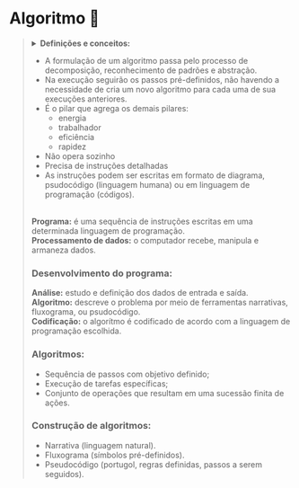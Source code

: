 # Algoritmo 📲

<blockquote>
  <details>
    <summary><strong>Definições e conceitos:</strong></summary>
    </br>
- Processo de resolução de problemas step by step” utilizando instruções. O que precisa ser feito e qual a ordem de execução.</br>
- É uma sequência finita de etapas (passos), cada qual executavel em um tempo finito, por um agente computacional, natural (humano) ou sintético (computador).</br>
- Um algoritmo é um plano, uma estratégia, ou um conjunto de instruções ordenadas para a solução de um problema ou execução de uma tarefa.</br>
</br>
  </details>
  
- A formulação de um algoritmo passa pelo processo de decomposição, reconhecimento de padrões e abstração.</br>
- Na execução seguirão os passos pré-definidos, não havendo a necessidade de cria um novo algoritmo para cada uma de sua execuções anteriores.</br>
- É o pilar que agrega os demais pilares:</br>
   - energia</br>
   - trabalhador</br>
   - eficiência</br>
   - rapidez</br>
- Não opera sozinho</br>
- Precisa de instruções detalhadas</br>
- As instruções podem ser escritas em formato de diagrama, psudocódigo (linguagem humana) ou em linguagem de programação (códigos).</br>
</br>
<b>Programa:</b> é uma sequência de instruções escritas em uma determinada linguagem de programação.</br>
<b>Processamento de dados:</b> o computador recebe, manipula e armaneza dados.</br>

### Desenvolvimento do programa:

<b>Análise:</b> estudo e definição dos dados de entrada e saída.</br>
<b>Algoritmo:</b> descreve o problema por meio de ferramentas narrativas, fluxograma, ou psudocódigo.</br>
<b>Codificação:</b> o algorítmo é codificado de acordo com a linguagem de programação escolhida.</br>

### Algoritmos:

- Sequência de passos com objetivo definido;
- Execução de tarefas específicas;
- Conjunto de operações que resultam em uma sucessão finita de ações.

### Construção de algoritmos:

- Narrativa (linguagem natural).
- Fluxograma (símbolos pré-definidos).
- Pseudocódigo (portugol, regras definidas, passos a serem seguidos).

